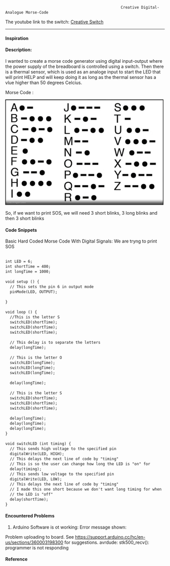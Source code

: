 



                                                       Creative Digital-Analogue Morse-Code
                                                  
                                                  
The youtube link to the switch: [Creative Switch]()

***     

#### Inspiration 



#### Description: 

I wanted to create a morse code generator using digital input-output where the power supply of the breadboard is controlled using a switch.
Then there is a thermal sensor, which is used as an analoge input to start the LED that will print HELP and will keep doing it as long as the thermal sensor has a vlue higher than 50 degrees Celcius.


Morse Code :

<img style="float:center;"  src="https://github.com/maishahoq/Intro-to-IM/blob/main/Assignment/Assignmnet9/Screen%20Shot%202022-04-05%20at%2012.37.55%20PM.png" alt="Sqcorner" width="500"  />  

So, if we want to print SOS, we will need 3 short blinks, 3 long blinks and then 3 short blinks
#### Code Snippets


Basic Hard Coded Morse Code With Digital Signals:
We are tryng to print SOS
```````````````````````````````````````````````

int LED = 6;
int shortTime = 400;
int longTime = 1000;

void setup () {
  // This sets the pin 6 in output mode
  pinMode(LED, OUTPUT);
  
}

void loop () {
  //This is the letter S
  switchLED(shortTime);
  switchLED(shortTime);
  switchLED(shortTime);

  // This delay is to separate the letters
  delay(longTime);

  // This is the letter O
  switchLED(longTime);
  switchLED(longTime);
  switchLED(longTime);

  delay(longTime);

  // This is the letter S
  switchLED(shortTime);
  switchLED(shortTime);
  switchLED(shortTime);

  delay(longTime);
  delay(longTime);
  delay(longTime);
}

void switchLED (int timing) {
  // This sends high voltage to the specified pin
  digitalWrite(LED, HIGH);
  // This delays the next line of code by "timing"
  // This is so the user can change how long the LED is "on" for
  delay(timing);
  // This sends low voltage to the specified pin
  digitalWrite(LED, LOW);
  // This delays the next line of code by "timing"
  // I made this one short because we don't want long timing for when
  // the LED is "off"
  delay(shortTime);
}

```````````````````````````````````````````````


#### Encountered Problems

1. Arduino Software is ot working: Error message shown: 

Problem uploading to board.  See https://support.arduino.cc/hc/en-us/sections/360003198300 for suggestions.
avrdude: stk500_recv(): programmer is not responding


#### Reference
